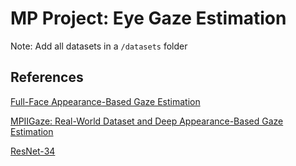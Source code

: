 # MP Project: Eye Gaze Estimation

Note: Add all datasets in a `/datasets` folder



## References
[Full-Face Appearance-Based Gaze Estimation](http://openaccess.thecvf.com/content_cvpr_2017_workshops/w41/papers/Bulling_Its_Written_All_CVPR_2017_paper.pdf)

[MPIIGaze: Real-World Dataset and Deep Appearance-Based Gaze Estimation](https://arxiv.org/pdf/1711.09017.pdf)

[ResNet-34](https://www.cv-foundation.org/openaccess/content_cvpr_2016/papers/He_Deep_Residual_Learning_CVPR_2016_paper.pdf)
